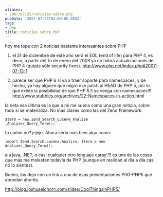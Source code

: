 ```yaml
---
aliases:
- 2007/07/25/noticias-sobre-php
pubDate: '2007-07-25T04:00:00.000Z'
tags:
- php
title: noticias sobre PHP
---
```


hoy me tope con 2 noticias bastante interesantes sobre PHP

1. el 31 de diciembre de este año será el EOL (end of life) para PHP 4, es decir, a partir del 1o de enero del 2008 ya no habrá actualizaciones de PHP 4 (quizás sólo security fixes).
http://www.php.net/index.php#2007-07-13-1

2. parece ser que PHP 6 sí va a traer soporte para namespaces, y de hecho, ya hay alguien que migró ese patch al HEAD de PHP 5, por lo que existe la posibilidad de que PHP 5.3 ya venga con namespaces!!!
http://www.stubbles.org/archives/22-Namespaces-in-action.html

la neta esa última es la que a mi me suena como una gran noticia, sobre todo si se materializa. No mas clases como las del Zend Framework:

<code>$term = new Zend_Search_Lucene_Analize
_Analyzer_Query_Term();</code>

ta cañón no? jejeje. Ahora sería más bien algo como:

<code>import Zend.Search.Lucene.Analize;
$term = new Analizer_Query_Term();</code>

ala java, .NET, o casi cualquier otro lenguaje caray!!!! es una de las cosas que más me molestan todavía de PHP (aunque en realidad al día a día casi no lo sientes).

Bueno, los dejo con un link a una de esas presentaciones PRO-PHP5 que abundan ahorita.

http://blog.joshuaeichorn.com/slides/CoolThingsInPHP5/